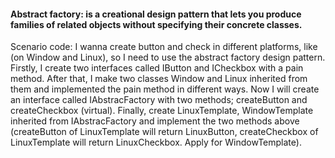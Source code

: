 #### Abstract factory: is a creational design pattern that lets you produce **families** of related objects **without specifying their concrete classes**.

Scenario code:
I wanna create button and check in different platforms, like (on Window and Linux), so I need to use the abstract factory design pattern. Firstly, I create two interfaces called IButton and ICheckbox with a pain method. After that, I make two classes Window and Linux inherited from them and implemented the pain method in different ways. Now I will create an interface called IAbstracFactory with two methods; createButton and createCheckbox (virtual). Finally, create LinuxTemplate, WindowTemplate inherited from IAbstracFactory and implement the two methods above (createButton of LinuxTemplate will return LinuxButton, createCheckbox of LinuxTemplate will return LinuxCheckbox. Apply for WindowTemplate).